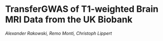 # TransferGWAS of T1-weighted Brain MRI Data from the UK Biobank
*Alexander Rakowski, Remo Monti, Christoph Lippert*
